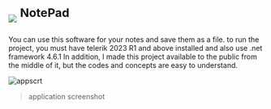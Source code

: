 # <img src="https://github.com/alirezaabbasi-dev/NotePad/assets/133563624/6f27ba04-e968-4115-856a-bcb1522a265d" > <sup>NotePad</sup>
You can use this software for your notes and save them as a file.
to run the project, you must have telerik 2023 R1 and above installed and also use .net framework 4.6.1 In addition, I made this project available to the public from the middle of it, but the codes and concepts are easy to understand.

![appscrt](https://github.com/alirezaabbasi-dev/NotePad/assets/133563624/c6b70629-d9fc-4a1c-88f2-5769c0280360)
> application screenshot

